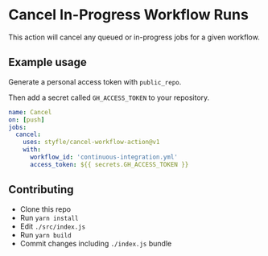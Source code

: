 # Cancel In-Progress Workflow Runs

This action will cancel any queued or in-progress jobs for a given workflow.


## Example usage

Generate a personal access token with `public_repo`.

Then add a secret called `GH_ACCESS_TOKEN` to your repository.

```yml
name: Cancel
on: [push]
jobs:
  cancel:
    uses: styfle/cancel-workflow-action@v1
    with:
      workflow_id: 'continuous-integration.yml'
      access_token: ${{ secrets.GH_ACCESS_TOKEN }}
```

## Contributing

- Clone this repo
- Run `yarn install`
- Edit `./src/index.js`
- Run `yarn build`
- Commit changes including `./index.js` bundle